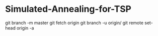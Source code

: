 # Simulated-Annealing-for-TSP
git branch -m master <BRANCH>
git fetch origin
git branch -u origin/<BRANCH> <BRANCH>
git remote set-head origin -a
